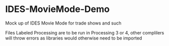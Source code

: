 # IDES-MovieMode-Demo
Mock up of IDES Movie Mode for trade shows and such

Files Labeled Processing are to be run in Processing 3 or 4, other complilers will throw errors as libraries would otherwise need to be imported
